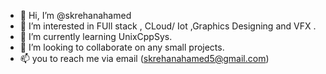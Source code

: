 - 👋 Hi, I’m @skrehanahamed
- 👀 I’m interested in FUll stack , CLoud/ Iot ,Graphics Designing and VFX .
- 🌱 I’m currently learning UnixCppSys.
- 💞️ I’m looking to collaborate on any small projects.
- 📫 you to reach me via email (skrehanahamed5@gmail.com)

<!---
skrehanahamed/skrehanahamed is a ✨ special ✨ repository because its `README.md` (this file) appears on your GitHub profile.
You can click the Preview link to take a look at your changes.
--->
